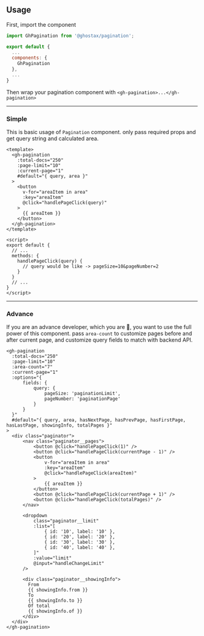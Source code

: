## Usage

First, import the component

```javascript
import GhPagination from '@ghostax/pagination';

export default {
  ...
  components: {
    GhPagination
  },
  ...
}
```

Then wrap your pagination component with `<gh-pagination>...</gh-pagination>`

---

### Simple

This is basic usage of `Pagination` component. only pass required props and get query string and calculated area.

```vue
<template>
  <gh-pagination
    :total-docs="250"
    :page-limit="10"
    :current-page="1"
    #default="{ query, area }"
  >
    <button
      v-for="areaItem in area"
      :key="areaItem"
      @click="handlePageClick(query)"
    >
      {{ areaItem }}
    </button>
  </gh-pagination>
</template>

<script>
export default {
  // ...
  methods: {
    handlePageClick(query) {
      // query would be like -> pageSize=10&pageNumber=2
    }
  }
  // ...
}
</script>
```

---

### Advance

If you are an advance developer, which you are 🤘, you want to use the full power of this component. pass `area-count` to customize pages before and after current page, and customize query fields to match with backend API.

```vue
<gh-pagination
  :total-docs="250"
  :page-limit="10"
  :area-count="7"
  :current-page="1"
  :options="{
      fields: {
          query: {
              pageSize: 'paginationLimit',
              pageNumber: 'paginationPage'
          }
      }
  }"
  #default="{ query, area, hasNextPage, hasPrevPage, hasFirstPage, hasLastPage, showingInfo, totalPages }"
>
  <div class="paginator">
      <nav class="paginator__pages">
          <button @click="handlePageClick(1)" />
          <button @click="handlePageClick(currentPage - 1)" />
          <button
              v-for="areaItem in area"
              :key="areaItem"
              @click="handlePageClick(areaItem)"
          >
              {{ areaItem }}
          </button>
          <button @click="handlePageClick(currentPage + 1)" />
          <button @click="handlePageClick(totalPages)" />
      </nav>

      <dropdown
          class="paginator__limit"
          :list="[
              { id: '10', label: '10' },
              { id: '20', label: '20' },
              { id: '30', label: '30' },
              { id: '40', label: '40' },
          ]"
          :value="limit"
          @input="handleChangeLimit"
      />

      <div class="paginator__showingInfo">
        From
        {{ showingInfo.from }}
        To
        {{ showingInfo.to }}
        Of total
        {{ showingInfo.of }}
      </div>
  </div>
</gh-pagination>
```
